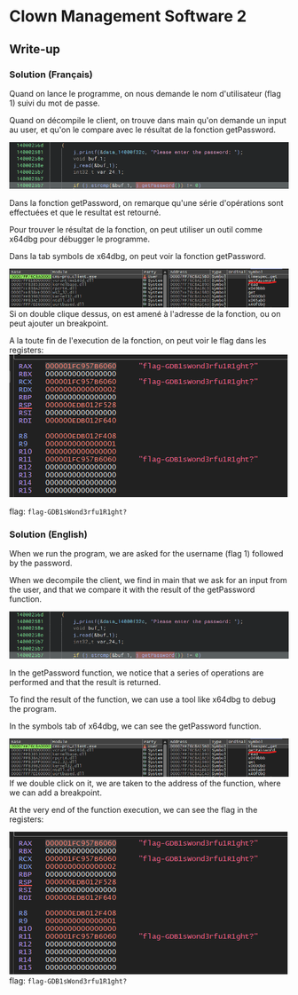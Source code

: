 # Clown Management Software 2
## Write-up
### Solution (Français)
Quand on lance le programme, on nous demande le nom d'utilisateur (flag 1) suivi du mot de passe.

Quand on décompile le client, on trouve dans main qu'on demande un input au user, et qu'on le compare avec le résultat de la fonction getPassword.

![GetPassword](image.png)

Dans la fonction getPassword, on remarque qu'une série d'opérations sont effectuées et que le resultat est retourné.

Pour trouver le résultat de la fonction, on peut utiliser un outil comme x64dbg pour débugger le programme.

Dans la tab symbols de x64dbg, on peut voir la fonction getPassword.

![symbols](image-1.png)
Si on double clique dessus, on est amené à l'adresse de la fonction, ou on peut ajouter un breakpoint.

A la toute fin de l'execution de la fonction, on peut voir le flag dans les registers:
![flag](image-2.png)

flag: `flag-GDB1sWond3rfu1R1ght?`
### Solution (English)
When we run the program, we are asked for the username (flag 1) followed by the password.

When we decompile the client, we find in main that we ask for an input from the user, and that we compare it with the result of the getPassword function.

![GetPassword](image.png)

In the getPassword function, we notice that a series of operations are performed and that the result is returned.

To find the result of the function, we can use a tool like x64dbg to debug the program.

In the symbols tab of x64dbg, we can see the getPassword function.

![symbols](image-1.png)
If we double click on it, we are taken to the address of the function, where we can add a breakpoint.

At the very end of the function execution, we can see the flag in the registers:

![flag](image-2.png)
flag: `flag-GDB1sWond3rfu1R1ght?`
